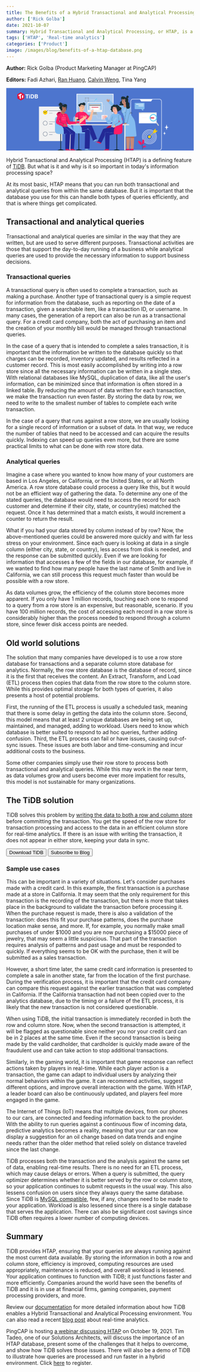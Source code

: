 ```yaml
---
title: The Benefits of a Hybrid Transactional and Analytical Processing Database
author: ['Rick Golba']
date: 2021-10-07
summary: Hybrid Transactional and Analytical Processing, or HTAP, is a defining feature of TiDB. It means that you can run both transactional and analytical queries from within the same database. TiDB provides HTAP, ensuring that your queries are always running against the most current data available.
tags: ['HTAP', 'Real-time analytics']
categories: ['Product']
image: /images/blog/benefits-of-a-htap-database.png
---
```


**Author:** Rick Golba (Product Marketing Manager at PingCAP)

**Editors:** Fadi Azhari, [Ran Huang](https://github.com/ran-huang), [Calvin Weng](https://github.com/dcalvin), Tina Yang

![The Benefits of a Hybrid Transactional and Analytical Processing Database](media/benefits-of-a-htap-database.png)

Hybrid Transactional and Analytical Processing (HTAP) is a defining feature of [TiDB](https://pingcap.com/products/tidb/). But what is it and why is it so important in today's information processing space?

At its most basic, HTAP means that you can run both transactional and analytical queries from within the same database. But it is important that the database you use for this can handle both types of queries efficiently, and that is where things get complicated.

## Transactional and analytical queries

Transactional and analytical queries are similar in the way that they are written, but are used to serve different purposes. Transactional activities are those that support the day-to-day running of a business while analytical queries are used to provide the necessary information to support business decisions.

### Transactional queries

A transactional query is often used to complete a transaction, such as making a purchase. Another type of transactional query is a simple request for information from the database, such as reporting on the date of a transaction, given a searchable item, like a transaction ID, or username. In many cases, the generation of a report can also be run as a transactional query. For a credit card company, both the act of purchasing an item and the creation of your monthly bill would be managed through transactional queries.

In the case of a query that is intended to complete a sales transaction, it is important that the information be written to the database quickly so that charges can be recorded, inventory updated, and results reflected in a customer record. This is most easily accomplished by writing into a row store since all the necessary information can be written in a single step. With relational databases like MySQL, duplication of data, like all the user's information, can be minimized since that information is often stored in a linked table. By reducing the amount of data written for each transaction, we make the transaction run even faster. By storing the data by row, we need to write to the smallest number of tables to complete each write transaction.

In the case of a query that runs against a row store, we are usually looking for a single record of information or a subset of data. In that way, we reduce the number of tables that need to be accessed and can acquire the results quickly. Indexing can speed up queries even more, but there are some practical limits to what can be done with row store data.

### Analytical queries

Imagine a case where you wanted to know how many of your customers are based in Los Angeles, or California, or the United States, or all North America. A row store database could process a query like this, but it would not be an efficient way of gathering the data. To determine any one of the stated queries, the database would need to access the record for each customer and determine if their city, state, or country(ies) matched the request. Once it has determined that a match exists, it would increment a counter to return the result.

What if you had your data stored by column instead of by row? Now, the above-mentioned queries could be answered more quickly and with far less stress on your environment. Since each query is looking at data in a single column (either city, state, or country), less access from disk is needed, and the response can be submitted quickly. Even if we are looking for information that accesses a few of the fields in our database, for example, if we wanted to find how many people have the last name of Smith and live in California, we can still process this request much faster than would be possible with a row store.

As data volumes grow, the efficiency of the column store becomes more apparent. If you only have 1 million records, touching each one to respond to a query from a row store is an expensive, but reasonable, scenario. If you have 100 million records, the cost of accessing each record in a row store is considerably higher than the process needed to respond through a column store, since fewer disk access points are needed.

## Old world solutions

The solution that many companies have developed is to use a row store database for transactions and a separate column store database for analytics. Normally, the row store database is the database of record, since it is the first that receives the content. An Extract, Transform, and Load (ETL) process then copies that data from the row store to the column store. While this provides optimal storage for both types of queries, it also presents a host of potential problems.

First, the running of the ETL process is usually a scheduled task, meaning that there is some delay in getting the data into the column store. Second, this model means that at least 2 unique databases are being set up, maintained, and managed, adding to workload. Users need to know which database is better suited to respond to ad hoc queries, further adding confusion. Third, the ETL process can fail or have issues, causing out-of-sync issues. These issues are both labor and time-consuming and incur additional costs to the business.

Some other companies simply use their row store to process both transactional and analytical queries. While this may work in the near term, as data volumes grow and users become ever more impatient for results, this model is not sustainable for many organizations.

## The TiDB solution

TiDB solves this problem by [writing the data to both a row and column store](https://pingcap.com/blog/how-we-build-an-htap-database-that-simplifies-your-data-platform) before committing the transaction. You get the speed of the row store for transaction processing and access to the data in an efficient column store for real-time analytics. If there is an issue with writing the transaction, it does not appear in either store, keeping your data in sync.

<div class="trackable-btns">
  <a href="/download" onclick="trackViews('The Benefits of a Hybrid Transactional and Analytical Processing Database', 'download-tidb-btn-middle')"><button>Download TiDB</button></a>
  <a href="https://share.hsforms.com/1e2W03wLJQQKPd1d9rCbj_Q2npzm" onclick="trackViews('The Benefits of a Hybrid Transactional and Analytical Processing Database', 'subscribe-blog-btn-middle')"><button>Subscribe to Blog</button></a>
</div>

### Sample use cases

This can be important in a variety of situations. Let's consider purchases made with a credit card. In this example, the first transaction is a purchase made at a store in California. It may seem that the only requirement for this transaction is the recording of the transaction, but there is more that takes place in the background to validate the transaction before processing it. When the purchase request is made, there is also a validation of the transaction: does this fit your purchase patterns, does the purchase location make sense, and more. If, for example, you normally make small purchases of under $1000 and you are now purchasing a $15000 piece of jewelry, that may seem a little suspicious. That part of the transaction requires analysis of patterns and past usage and must be responded to quickly. If everything seems to be OK with the purchase, then it will be submitted as a sales transaction.

However, a short time later, the same credit card information is presented to complete a sale in another state, far from the location of the first purchase. During the verification process, it is important that the credit card company can compare this request against the earlier transaction that was completed in California. If the California transaction had not been copied over to the analytics database, due to the timing or a failure of the ETL process, it is likely that the new transaction is not considered questionable.

When using TiDB, the initial transaction is immediately recorded in both the row and column store. Now, when the second transaction is attempted, it will be flagged as questionable since neither you nor your credit card can be in 2 places at the same time. Even if the second transaction is being made by the valid cardholder, that cardholder is quickly made aware of the fraudulent use and can take action to stop additional transactions.

Similarly, in the gaming world, it is important that game response can reflect actions taken by players in real-time. While each player action is a transaction, the game can adapt to individual users by analyzing their normal behaviors within the game. It can recommend activities, suggest different options, and improve overall interaction with the game. With HTAP, a leader board can also be continuously updated, and players feel more engaged in the game.

The Internet of Things (IoT) means that multiple devices, from our phones to our cars, are connected and feeding information back to the provider. With the ability to run queries against a continuous flow of incoming data, predictive analytics becomes a reality, meaning that your car can now display a suggestion for an oil change based on data trends and engine needs rather than the older method that relied solely on distance traveled since the last change.

TiDB processes both the transaction and the analysis against the same set of data, enabling real-time results. There is no need for an ETL process, which may cause delays or errors. When a query is submitted, the query optimizer determines whether it is better served by the row or column store, so your application continues to submit requests in the usual way. This also lessens confusion on users since they always query the same database. Since TiDB is [MySQL compatible](https://docs.pingcap.com/tidb/stable/mysql-compatibility), few, if any, changes need to be made to your application. Workload is also lessened since there is a single database that serves the application. There can also be significant cost savings since TiDB often requires a lower number of computing devices.

## Summary

TiDB provides HTAP, ensuring that your queries are always running against the most current data available. By storing the information in both a row and column store, efficiency is improved, computing resources are used appropriately, maintenance is reduced, and overall workload is lessened. Your application continues to function with TiDB; it just functions faster and more efficiently. Companies around the world have seen the benefits of TiDB and it is in use at financial firms, gaming companies, payment processing providers, and more.

Review our [documentation](https://docs.pingcap.com/tidb/stable/quick-start-with-htap) for more detailed information about how TiDB enables a Hybrid Transactional and Analytical Processing environment. You can also read a recent [blog post](https://pingcap.com/blog/empower-your-business-with-big-data-real-time-analytics-in-tidb) about real-time analytics.

PingCAP is hosting [a webinar discussing HTAP](https://bit.ly/HTAP_PingCAP) on October 19, 2021. Tim Tadeo, one of our Solutions Architects, will discuss the importance of an HTAP database, present some of the challenges that it helps to overcome, and show how TiDB solves those issues. There will also be a demo of TiDB to illustrate how queries are processed and run faster in a hybrid environment. Click [here](https://bit.ly/HTAP_PingCAP) to register.
